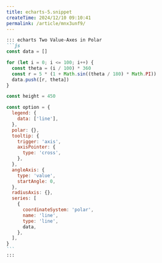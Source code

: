 ```yaml
---
title: echarts-5.snippet
createTime: 2024/12/10 09:10:41
permalink: /article/mnx3unf9/
---
```

````md
::: echarts Two Value-Axes in Polar
```js
const data = []

for (let i = 0; i <= 100; i++) {
  const theta = (i / 100) * 360
  const r = 5 * (1 + Math.sin((theta / 180) * Math.PI))
  data.push([r, theta])
}

const height = 450

const option = {
  legend: {
    data: ['line'],
  },
  polar: {},
  tooltip: {
    trigger: 'axis',
    axisPointer: {
      type: 'cross',
    },
  },
  angleAxis: {
    type: 'value',
    startAngle: 0,
  },
  radiusAxis: {},
  series: [
    {
      coordinateSystem: 'polar',
      name: 'line',
      type: 'line',
      data,
    },
  ],
}
```
:::
````
